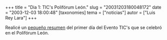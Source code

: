 +++
title = "Dia 1: TIC's  Polifórum León."
slug = "20031203180048172"
date = "2003-12-03 18:00:48"
[taxonomies]
tema = ["noticias"]
autor = ["Luis Rey Lara"]
+++

Realicé un [pequeño
resumen](http://luisrey.red-libre.org/staticpages/index.php?page=20031203190440779)
del primer día del Evento TIC's que se celebró en el Polifórum León.

